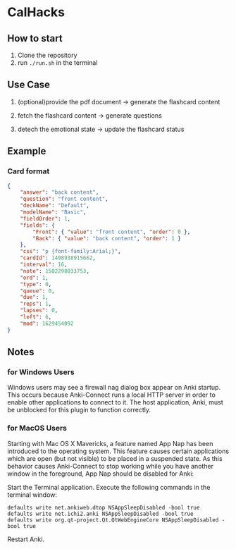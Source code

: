 # CalHacks

## How to start

1. Clone the repository
2. run `./run.sh` in the terminal

## Use Case

1. (optional)provide the pdf document -> generate the flashcard content

2. fetch the flashcard content -> generate questions

3. detech the emotional state -> update the flashcard status

## Example

### Card format

```json
{
    "answer": "back content",
    "question": "front content",
    "deckName": "Default",
    "modelName": "Basic",
    "fieldOrder": 1,
    "fields": {
        "Front": { "value": "front content", "order": 0 },
        "Back": { "value": "back content", "order": 1 }
    },
    "css": "p {font-family:Arial;}",
    "cardId": 1498938915662,
    "interval": 16,
    "note": 1502298033753,
    "ord": 1,
    "type": 0,
    "queue": 0,
    "due": 1,
    "reps": 1,
    "lapses": 0,
    "left": 6,
    "mod": 1629454092
}
```

## Notes

### for Windows Users

Windows users may see a firewall nag dialog box appear on Anki startup. This occurs because Anki-Connect runs a local HTTP server in order to enable other applications to connect to it. The host application, Anki, must be unblocked for this plugin to function correctly.

### for MacOS Users

Starting with Mac OS X Mavericks, a feature named App Nap has been introduced to the operating system. This feature causes certain applications which are open (but not visible) to be placed in a suspended state. As this behavior causes Anki-Connect to stop working while you have another window in the foreground, App Nap should be disabled for Anki:

Start the Terminal application.
Execute the following commands in the terminal window:

```
defaults write net.ankiweb.dtop NSAppSleepDisabled -bool true
defaults write net.ichi2.anki NSAppSleepDisabled -bool true
defaults write org.qt-project.Qt.QtWebEngineCore NSAppSleepDisabled -bool true
```

Restart Anki.
